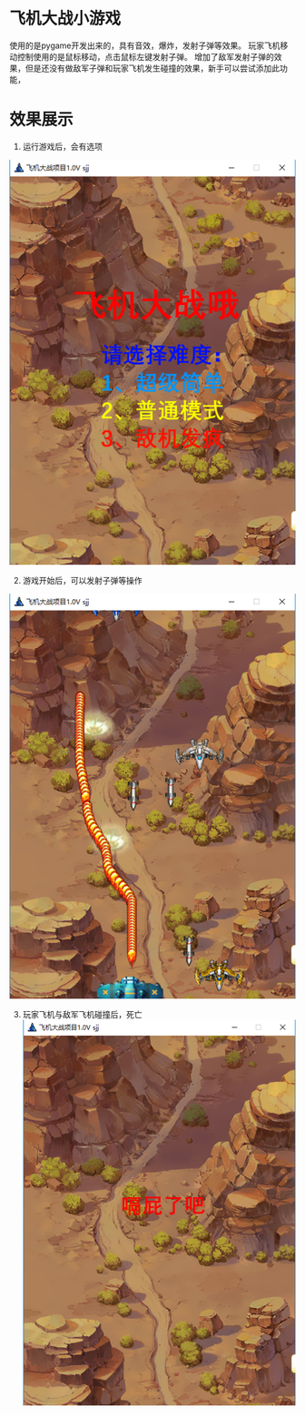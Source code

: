 # 飞机大战小游戏

使用的是pygame开发出来的，具有音效，爆炸，发射子弹等效果。
玩家飞机移动控制使用的是鼠标移动，点击鼠标左键发射子弹。
增加了敌军发射子弹的效果，但是还没有做敌军子弹和玩家飞机发生碰撞的效果，新手可以尝试添加此功能，


# 效果展示

1. 运行游戏后，会有选项

![](https://raw.githubusercontent.com/Sjj1024/image-all/master/feiji1.png)  



2. 游戏开始后，可以发射子弹等操作  

![](https://raw.githubusercontent.com/Sjj1024/image-all/master/feiji2.png)
  


3. 玩家飞机与敌军飞机碰撞后，死亡  
![](https://raw.githubusercontent.com/Sjj1024/image-all/master/feiji3.png)
